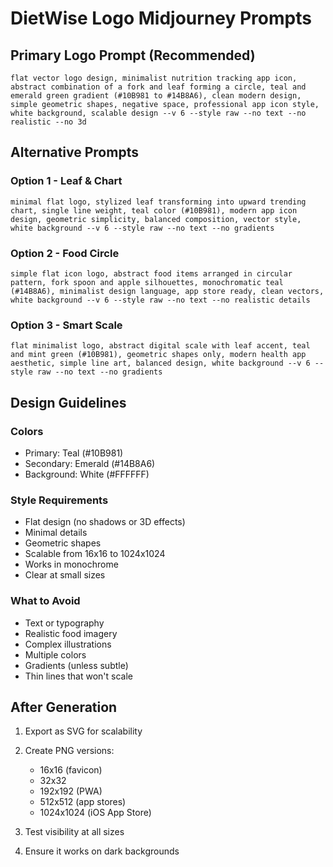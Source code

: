 # DietWise Logo Midjourney Prompts

## Primary Logo Prompt (Recommended)

```
flat vector logo design, minimalist nutrition tracking app icon, abstract combination of a fork and leaf forming a circle, teal and emerald green gradient (#10B981 to #14B8A6), clean modern design, simple geometric shapes, negative space, professional app icon style, white background, scalable design --v 6 --style raw --no text --no realistic --no 3d
```

## Alternative Prompts

### Option 1 - Leaf & Chart
```
minimal flat logo, stylized leaf transforming into upward trending chart, single line weight, teal color (#10B981), modern app icon design, geometric simplicity, balanced composition, vector style, white background --v 6 --style raw --no text --no gradients
```

### Option 2 - Food Circle
```
simple flat icon logo, abstract food items arranged in circular pattern, fork spoon and apple silhouettes, monochromatic teal (#14B8A6), minimalist design language, app store ready, clean vectors, white background --v 6 --style raw --no text --no realistic details
```

### Option 3 - Smart Scale
```
flat minimalist logo, abstract digital scale with leaf accent, teal and mint green (#10B981), geometric shapes only, modern health app aesthetic, simple line art, balanced design, white background --v 6 --style raw --no text --no gradients
```

## Design Guidelines

### Colors
- Primary: Teal (#10B981)
- Secondary: Emerald (#14B8A6)
- Background: White (#FFFFFF)

### Style Requirements
- Flat design (no shadows or 3D effects)
- Minimal details
- Geometric shapes
- Scalable from 16x16 to 1024x1024
- Works in monochrome
- Clear at small sizes

### What to Avoid
- Text or typography
- Realistic food imagery
- Complex illustrations
- Multiple colors
- Gradients (unless subtle)
- Thin lines that won't scale

## After Generation

1. Export as SVG for scalability
2. Create PNG versions:
   - 16x16 (favicon)
   - 32x32
   - 192x192 (PWA)
   - 512x512 (app stores)
   - 1024x1024 (iOS App Store)

3. Test visibility at all sizes
4. Ensure it works on dark backgrounds